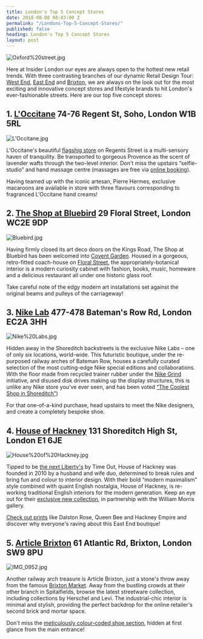 ```yaml
---
title: London's Top 5 Concept Stores
date: 2018-08-08 08:03:00 Z
permalink: "/Londons-Top-5-Concept-Stores/"
published: false
heading: London's Top 5 Concept Stores
layout: post
---
```


![Oxford%20street.jpg](/uploads/Oxford%20street.jpg)

Here at Insider London our eyes are always open to the hottest new retail trends. With three contrasting branches of our dynamic Retail Design Tour: [West End](/tours/retail-design/), [East End](/tours/east-end-retail-design-tour/) and [Brixton](/tours/brixton-retail-design-tour/), we are always on the look out for the most exciting and innovative concept stores and lifestyle brands to hit London's ever-fashionable streets. Here are our top five concept stores: 

 

## 1. [L'Occitane](https://uk.loccitane.com/regent-street-flagship-store,83,1,89566,1089304.htm) 74-76 Regent St, Soho, London W1B 5RL  

![L'Occitane.jpg](/uploads/L'Occitane.jpg)

 

 

L'Occitane's beautiful [flagshig store](https://uk.loccitane.com/regent-street-flagship-store,83,1,89566,1089304.htm) on Regents Street is a multi-sensory haven of tranquility. Be transported to gorgeous Provence as the scent of lavender wafts through the two-level interior. Don't miss the upstairs “selfie-studio” and hand massage centre (massages are free via [online booking](https://bookings.qudini.com/booking-widget/storebooker/HJ831G9NRT5/2862/product/41152)).  

 

Having teamed up with the iconic artesan, Pierre Hermes, exclusive macaroons are available in store with three flavours corresponding to fragranced L'Occitane hand creams! 

 

 

 

 

 

## 2. [The Shop at Bluebird](https://theshopatbluebird.com) 29 Floral Street, London WC2E 9DP  

![Bluebird.jpg](/uploads/Bluebird.jpg)

 

Having firmly closed its art deco doors on the Kings Road,  The Shop at Bluebird has been welcomed into [Covent Garden](https://www.drapersonline.com/news/first-look-the-shop-at-bluebird-opens-in-covent-garden/7030373.article). Housed in a gorgeous, retro-fitted coach-house on [Floral Street](https://theshopatbluebird.com/floral-street/), the appropriately-botanical interior is a modern curiosity cabinet with fashion, books, music, homeware and a delicious restaurant all under one historic glass roof.  

 

Take careful note of the edgy modern art installations set against the original beams and pulleys of the carriageway! 

 

 

 

 

 

 

 

## 3. [Nike Lab](https://www.nike.com/gb/en_gb/c/nikelab) 477-478 Bateman's Row Rd, London EC2A 3HH  

![Nike%20Labs.jpg](/uploads/Nike%20Labs.jpg)

 
Hidden away in the Shoreditch backstreets is the exclusive Nike Labs – one of only six locations, world-wide. This futuristic boutique, under the re-purposed railway arches of Bateman Row, houses a carefully curated selection of the most cutting-edge Nike special editions and collaborations. With the floor made from recycled trainer rubber under the [Nike Grind](https://www.nike.com/gb/en_gb/c/innovation/grind) initiative, and disused disk drives making up the display structures, this is unlike any Nike store you've ever seen, and has been voted [“The Coolest Shop in Shoreditch”](https://www.gq-magazine.co.uk/article/nike-lab-shoreditch-opening)) 

 

For that one-of-a-kind purchase, head upstairs to meet the Nike designers, and create a completely bespoke shoe. 

 

 

 

 

 

 

## 4. [House of Hackney](https://www.houseofhackney.com/) 131 Shoreditch High St, London E1 6JE 

![House%20of%20Hackney.jpg](/uploads/House%20of%20Hackney.jpg)

 

 
Tipped to be [the next Liberty's](https://www.timeout.com/london/shopping/house-of-hackney-1) by Time Out, House of Hackney was founded in 2010 by a husband and wife duo, determined to break rules and bring fun and colour to interior design. With their bold “modern maximalism” style combined with quaint English nostalgia, House of Hackney, is re-working traditional English interiors for the modern generation. Keep an eye out for their [exclusive new collection](https://www.houseofhackney.com/william-morris/coming-soon), in partnership with the William Morris gallery.

 

[Check out prints](https://www.houseofhackney.com/wallpaper.html) like Dalston Rose, Queen Bee and Hackney Empire and discover why everyone's raving about this East End boutique! 

 

 

 

 

 

## 5. [Article Brixton](https://www.urbanexcess.com/pages/stores) 61 Atlantic Rd, Brixton, London SW9 8PU

![IMG_0952.jpg](/uploads/IMG_0952.jpg)

 

 

Another railway arch treasure is Article Brixton, just a stone's throw away from the famous [Brixton Market](https://www.insider-london.co.uk/tours/brixton-retail-design-tour/). Away from the bustling crowds at their other branch in Spitalfields, browse the latest streetware collection, including collections by Herschel and Levi. The industrial-chic interior is minimal and stylish, providing the perfect backdrop for the online retailer's second brick and mortar space. 

 

Don't miss the [meticulously colour-coded shoe section](https://www.timeout.com/london/shopping/article-brixton), hidden at first glance from the main entrance! 

 

 

 

 

 